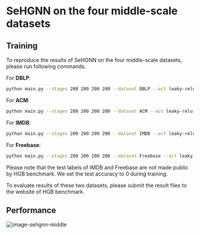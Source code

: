 # SeHGNN on the four middle-scale datasets

## Training

To reproduce the results of SeHGNN on the four middle-scale datasets, please run following commands.

For **DBLP**:

```bash
python main.py --stages 200 200 200 200 --dataset DBLP --act leaky-relu --n-layers-1 4 --n-layers-2 3 --num-hops 2 --num-label-hops 4 --label-feats --moving-k 10 --hidden 512 --gama 10 --residual --threshold 0.7 --embed-size 512 --embed-train --amp
```

For **ACM**:

```bash
python main.py --stages 200 200 200 200 --dataset ACM --act leaky-relu --n-layers-1 4 --n-layers-2 3 --num-hops 4 --num-label-hops 3 --label-feats --moving-k 10 --hidden 512 --gama 10 --residual --threshold 0.735 --embed-size 512 --embed-train --amp
```

For **IMDB**:

```bash
python main.py --stages 200 200 200 200 --dataset IMDB --act leaky-relu --n-layers-1 4 --n-layers-2 4 --num-hops 3 --num-label-hops 4 --label-feats --moving-k 10 --hidden 512 --gama 10 --residual --threshold 0.1 --embed-size 512 --embed-train --amp
```

For **Freebase**:

```bash
python main.py --stages 200 200 200 200 --dataset Freebase --act leaky-relu --bns --n-layers-1 4 --n-layers-2 4 --lr 3e-4 --weight-decay 1e-4 --batch-size 1024 --num-hops 2 --num-label-hops 3 --label-feats --moving-k 10 --store-model --hidden 512 --gama 10 --threshold 0.4 --embed-size 512 --embed-train --amp
```

Please note that the test labels of IMDB and Freebase are not made public by HGB benchmark. We set the test accuracy to 0 during training.

To evaluate results of these two datasets, please submit the result files to the website of HGB benchmark.

## Performance

![image-sehgnn-middle](./image-sehgnn-middle.png)
